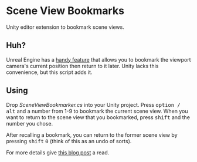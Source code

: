 # Scene View Bookmarks

Unity editor extension to bookmark scene views.


## Huh?

Unreal Engine has a [handy feature](https://www.youtube.com/watch?v=_i-d5OZmhWI) that allows you to bookmark the viewport camera's current position then return to it later. Unity lacks this convenience, but this script adds it.


## Using

Drop *SceneViewBookmarker.cs* into your Unity project. Press <kbd>option / alt</kbd> and a number from 1-9 to bookmark the current scene view. When you want to return to the scene view that you bookmarked, press <kbd>shift</kbd> and the number you chose.

After recalling a bookmark, you can return to the former scene view by pressing <kbd>shift</kbd> <kbd>0</kbd> (think of this as an undo of sorts).

For more details give [this blog post](http://matthewminer.com/2018/01/25/unity-scene-view-bookmarks) a read.
